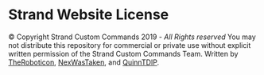 # Strand Website License
© Copyright Strand Custom Commands 2019 - *All Rights reserved*
You may not distribute this repository for commercial or private use without explicit written permission of the Strand Custom Commands Team.
Written by [TheRoboticon](roboticon@strandcc.tk), [NexWasTaken](nex@strandcc.tk), and [QuinnTDIP](quinntdip@strandcc.tk).
